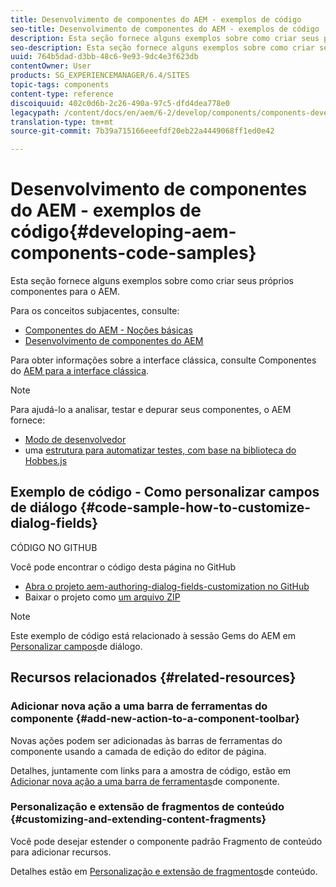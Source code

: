 ```yaml
---
title: Desenvolvimento de componentes do AEM - exemplos de código
seo-title: Desenvolvimento de componentes do AEM - exemplos de código
description: Esta seção fornece alguns exemplos sobre como criar seus próprios componentes para o AEM.
seo-description: Esta seção fornece alguns exemplos sobre como criar seus próprios componentes para o AEM.
uuid: 764b5dad-d3bb-48c6-9e93-9dc4e3f623db
contentOwner: User
products: SG_EXPERIENCEMANAGER/6.4/SITES
topic-tags: components
content-type: reference
discoiquuid: 402c0d6b-2c26-490a-97c5-dfd4dea778e0
legacypath: /content/docs/en/aem/6-2/develop/components/components-develop
translation-type: tm+mt
source-git-commit: 7b39a715166eeefdf20eb22a4449068ff1ed0e42

---
```



# Desenvolvimento de componentes do AEM - exemplos de código{#developing-aem-components-code-samples}

Esta seção fornece alguns exemplos sobre como criar seus próprios componentes para o AEM.

Para os conceitos subjacentes, consulte:

* [Componentes do AEM - Noções básicas](/help/sites-developing/components-basics.md)
* [Desenvolvimento de componentes do AEM](/help/sites-developing/developing-components.md)

Para obter informações sobre a interface clássica, consulte Componentes do [AEM para a interface clássica](/help/sites-developing/developing-components-classic.md).

>[!NOTE]
>
>Para ajudá-lo a analisar, testar e depurar seus componentes, o AEM fornece:
>
>* [Modo de desenvolvedor](/help/sites-developing/developer-mode.md)
>* uma [estrutura para automatizar testes, com base na biblioteca do Hobbes.js](/help/sites-developing/hobbes.md)
>



## Exemplo de código - Como personalizar campos de diálogo {#code-sample-how-to-customize-dialog-fields}

CÓDIGO NO GITHUB

Você pode encontrar o código desta página no GitHub

* [Abra o projeto aem-authoring-dialog-fields-customization no GitHub](https://github.com/Adobe-Marketing-Cloud/aem-authoring-dialog-fields-customization)
* Baixar o projeto como [um arquivo ZIP](https://github.com/Adobe-Marketing-Cloud/aem-authoring-dialog-fields-customization/archive/master.zip)

>[!NOTE]
>
>Este exemplo de código está relacionado à sessão Gems do AEM em [Personalizar campos](https://docs.adobe.com/content/ddc/en/gems/customizing-dialog-fields-in-touch-ui.html)de diálogo.

## Recursos relacionados {#related-resources}

### Adicionar nova ação a uma barra de ferramentas do componente {#add-new-action-to-a-component-toolbar}

Novas ações podem ser adicionadas às barras de ferramentas do componente usando a camada de edição do editor de página.

Detalhes, juntamente com links para a amostra de código, estão em [Adicionar nova ação a uma barra de ferramentas](/help/sites-developing/customizing-page-authoring-touch.md#add-new-action-to-a-component-toolbar)de componente.

### Personalização e extensão de fragmentos de conteúdo {#customizing-and-extending-content-fragments}

Você pode desejar estender o componente padrão Fragmento de conteúdo para adicionar recursos.

Detalhes estão em [Personalização e extensão de fragmentos](/help/sites-developing/customizing-content-fragments.md)de conteúdo.

